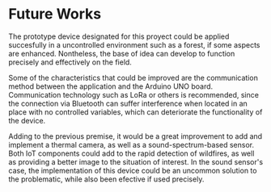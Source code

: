 # Future Works

The prototype device designated for this proyect could be applied succesfully in a uncontrolled environment such as a forest, if some aspects are enhanced. Nontheless, the base of idea can develop to function precisely and effectively on the field.

Some of the characteristics that could be improved are the communication method between the application and the Arduino UNO board. Communication technology such as LoRa or others is recommended, since the connection via Bluetooth can suffer interference when located in an place with no controlled variables, which can deteriorate the functionality of the device. 

Adding to the previous premise, it would be a great improvement to add and implement a thermal camera, as well as a sound-spectrum-based sensor. Both IoT components could add to the rapid detection of wildfires, as well as providing a better image to the situation of interest. In the sound sensor's case, the implementation of this device could be an uncommon solution to the problematic, while also been efective if used precisely.
